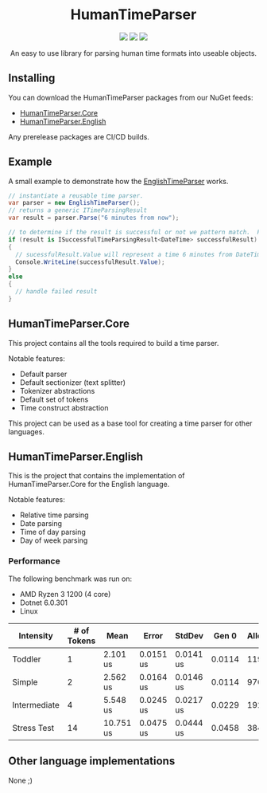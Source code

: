 <div align="center">
  <h1>HumanTimeParser</h1>
  <img src="https://img.shields.io/github/workflow/status/Zackattak01/HumanTimeParser/publish/main?style=flat-square"/>
  <img src="https://img.shields.io/nuget/v/HumanTimeParser.Core?style=flat-square"/>
  <img src="https://img.shields.io/tokei/lines/github/Zackattak01/HumanTimeParser?style=flat-square"/>
  <p>An easy to use library for parsing human time formats into useable objects.</p>
</div>

## Installing
You can download the HumanTimeParser packages from our NuGet feeds:
* [HumanTimeParser.Core](https://www.nuget.org/packages/HumanTimeParser.Core/)
* [HumanTimeParser.English](https://www.nuget.org/packages/HumanTimeParser.English)

Any prerelease packages are CI/CD builds.

## Example
A small example to demonstrate how the [EnglishTimeParser](https://github.com/Zackattak01/HumanTimeParser/blob/main/src/HumanTimeParser.English/EnglishTimeParser.cs) works.
```csharp
// instantiate a reusable time parser.
var parser = new EnglishTimeParser();
// returns a generic ITimeParsingResult
var result = parser.Parse("6 minutes from now"); 

// to determine if the result is successful or not we pattern match.  Pattern matching for DefaultTimeParsingResult also works.
if (result is ISuccessfulTimeParsingResult<DateTime> successfulResult) 
{
  // sucessfulResult.Value will represent a time 6 minutes from DateTime.Now
  Console.WriteLine(successfulResult.Value); 
}
else
{
  // handle failed result
}
```

## HumanTimeParser.Core
This project contains all the tools required to build a time parser.

Notable features:
* Default parser
* Default sectionizer (text splitter)
* Tokenizer abstractions
* Default set of tokens
* Time construct abstraction

This project can be used as a base tool for creating a time parser for other languages.

## HumanTimeParser.English
This is the project that contains the implementation of HumanTimeParser.Core for the English language.

Notable features:
* Relative time parsing
* Date parsing
* Time of day parsing
* Day of week parsing

### Performance
The following benchmark was run on:
* AMD Ryzen 3 1200 (4 core)
* Dotnet 6.0.301
* Linux

|    Intensity |  # of Tokens |      Mean |     Error |    StdDev |  Gen 0 | Allocated |
|------------- |--------------|-----------|-----------|-----------|--------|-----------|
|      Toddler |            1 | 2.101 us  | 0.0151 us | 0.0141 us | 0.0114 | 1192 B    |
|       Simple |            2 | 2.562 us  | 0.0164 us | 0.0146 us | 0.0114 | 976 B     |
| Intermediate |            4 | 5.548 us  | 0.0245 us | 0.0217 us | 0.0229 | 1928 B    |
|  Stress Test |           14 | 10.751 us | 0.0475 us | 0.0444 us | 0.0458 | 3840 B    |

## Other language implementations
None ;)
